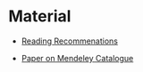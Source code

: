 # Material

* [Reading Recommenations](https://lesandrop.github.io/site/opinion/readingrecommendation.html)

* [Paper on Mendeley Catalogue](https://lesandrop.github.io/site/papers/mendeleyCatalog.html)

